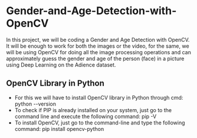 # Gender-and-Age-Detection-with-OpenCV

In this project, we will be coding a Gender and Age Detection with OpenCV. It will be enough to work for both the images or the video, for the same, we will be using OpenCV for doing all the image processing operations and can approximately guess the gender and age of the person (face) in a picture using Deep Learning on the Adience dataset.

## OpenCV Library in Python

 - For this we will have to install OpenCV library in Python through cmd:
 python --version
 - To check if PIP is already installed on your system, just go to the command line and execute the following command:
 pip -V
 - To install OpenCV, just go to the command-line and type the following command:
pip install opencv-python
